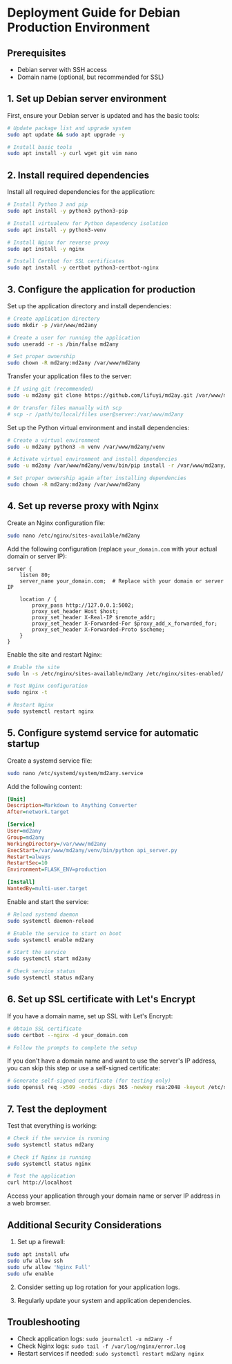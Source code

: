# Deployment Guide for Debian Production Environment

## Prerequisites
- Debian server with SSH access
- Domain name (optional, but recommended for SSL)

## 1. Set up Debian server environment

First, ensure your Debian server is updated and has the basic tools:

```bash
# Update package list and upgrade system
sudo apt update && sudo apt upgrade -y

# Install basic tools
sudo apt install -y curl wget git vim nano
```

## 2. Install required dependencies

Install all required dependencies for the application:

```bash
# Install Python 3 and pip
sudo apt install -y python3 python3-pip

# Install virtualenv for Python dependency isolation
sudo apt install -y python3-venv

# Install Nginx for reverse proxy
sudo apt install -y nginx

# Install Certbot for SSL certificates
sudo apt install -y certbot python3-certbot-nginx
```

## 3. Configure the application for production

Set up the application directory and install dependencies:

```bash
# Create application directory
sudo mkdir -p /var/www/md2any

# Create a user for running the application
sudo useradd -r -s /bin/false md2any

# Set proper ownership
sudo chown -R md2any:md2any /var/www/md2any
```

Transfer your application files to the server:

```bash
# If using git (recommended)
sudo -u md2any git clone https://github.com/lifuyi/md2ay.git /var/www/md2any

# Or transfer files manually with scp
# scp -r /path/to/local/files user@server:/var/www/md2any
```

Set up the Python virtual environment and install dependencies:

```bash
# Create a virtual environment
sudo -u md2any python3 -m venv /var/www/md2any/venv

# Activate virtual environment and install dependencies
sudo -u md2any /var/www/md2any/venv/bin/pip install -r /var/www/md2any/requirements.txt

# Set proper ownership again after installing dependencies
sudo chown -R md2any:md2any /var/www/md2any
```

## 4. Set up reverse proxy with Nginx

Create an Nginx configuration file:

```bash
sudo nano /etc/nginx/sites-available/md2any
```

Add the following configuration (replace `your_domain.com` with your actual domain or server IP):

```nginx
server {
    listen 80;
    server_name your_domain.com;  # Replace with your domain or server IP

    location / {
        proxy_pass http://127.0.0.1:5002;
        proxy_set_header Host $host;
        proxy_set_header X-Real-IP $remote_addr;
        proxy_set_header X-Forwarded-For $proxy_add_x_forwarded_for;
        proxy_set_header X-Forwarded-Proto $scheme;
    }
}
```

Enable the site and restart Nginx:

```bash
# Enable the site
sudo ln -s /etc/nginx/sites-available/md2any /etc/nginx/sites-enabled/

# Test Nginx configuration
sudo nginx -t

# Restart Nginx
sudo systemctl restart nginx
```

## 5. Configure systemd service for automatic startup

Create a systemd service file:

```bash
sudo nano /etc/systemd/system/md2any.service
```

Add the following content:

```ini
[Unit]
Description=Markdown to Anything Converter
After=network.target

[Service]
User=md2any
Group=md2any
WorkingDirectory=/var/www/md2any
ExecStart=/var/www/md2any/venv/bin/python api_server.py
Restart=always
RestartSec=10
Environment=FLASK_ENV=production

[Install]
WantedBy=multi-user.target
```

Enable and start the service:

```bash
# Reload systemd daemon
sudo systemctl daemon-reload

# Enable the service to start on boot
sudo systemctl enable md2any

# Start the service
sudo systemctl start md2any

# Check service status
sudo systemctl status md2any
```

## 6. Set up SSL certificate with Let's Encrypt

If you have a domain name, set up SSL with Let's Encrypt:

```bash
# Obtain SSL certificate
sudo certbot --nginx -d your_domain.com

# Follow the prompts to complete the setup
```

If you don't have a domain name and want to use the server's IP address, you can skip this step or use a self-signed certificate:

```bash
# Generate self-signed certificate (for testing only)
sudo openssl req -x509 -nodes -days 365 -newkey rsa:2048 -keyout /etc/ssl/private/nginx-selfsigned.key -out /etc/ssl/certs/nginx-selfsigned.crt
```

## 7. Test the deployment

Test that everything is working:

```bash
# Check if the service is running
sudo systemctl status md2any

# Check if Nginx is running
sudo systemctl status nginx

# Test the application
curl http://localhost
```

Access your application through your domain name or server IP address in a web browser.

## Additional Security Considerations

1. Set up a firewall:
```bash
sudo apt install ufw
sudo ufw allow ssh
sudo ufw allow 'Nginx Full'
sudo ufw enable
```

2. Consider setting up log rotation for your application logs.

3. Regularly update your system and application dependencies.

## Troubleshooting

- Check application logs: `sudo journalctl -u md2any -f`
- Check Nginx logs: `sudo tail -f /var/log/nginx/error.log`
- Restart services if needed: `sudo systemctl restart md2any nginx`